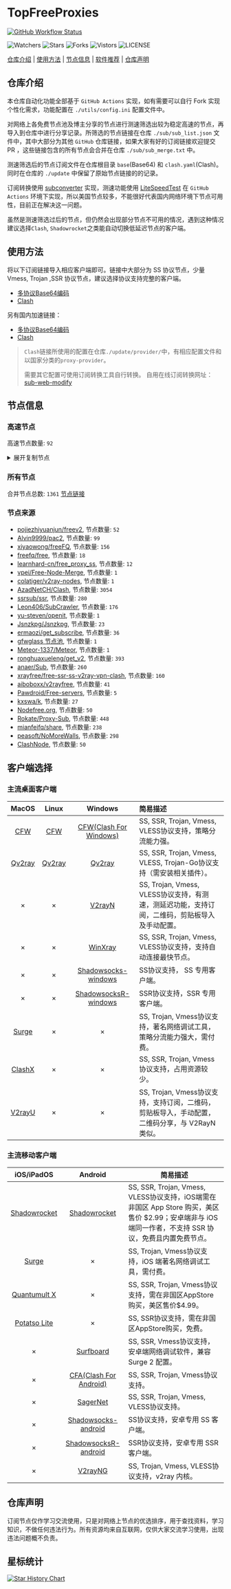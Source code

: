 # TopFreeProxies
[![GitHub Workflow Status](https://github.com/1904240502/node/actions/workflows/get-proxies.yml/badge.svg)](https://github.com/1904240502/node/actions/workflows/get-proxies.yml) 

![Watchers](https://img.shields.io/github/watchers/1904240502/node) ![Stars](https://img.shields.io/github/stars/1904240502/node) ![Forks](https://img.shields.io/github/forks/1904240502/node) ![Vistors](https://visitor-badge.laobi.icu/badge?page_id=1904240502.node) ![LICENSE](https://img.shields.io/badge/license-CC%20BY--SA%204.0-green.svg)

[仓库介绍](https://github.com/1904240502/node#仓库介绍) | [使用方法](https://github.com/1904240502/node#使用方法) | [节点信息](https://github.com/1904240502/node#节点信息) | [软件推荐](https://github.com/1904240502/node#客户端选择) | [仓库声明](https://github.com/1904240502/node#仓库声明)

## 仓库介绍
本仓库自动化功能全部基于 `GitHub Actions` 实现，如有需要可以自行 Fork 实现个性化需求，功能配置在 `./utils/config.ini` 配置文件中。

对网络上各免费节点池及博主分享的节点进行测速筛选出较为稳定高速的节点，再导入到仓库中进行分享记录。所筛选的节点链接在仓库 `./sub/sub_list.json` 文件中，其中大部分为其他 `GitHub` 仓库链接，如果大家有好的订阅链接欢迎提交 PR ，这些链接包含的所有节点会合并在仓库 `./sub/sub_merge.txt` 中。

测速筛选后的节点订阅文件在仓库根目录 `base`(Base64) 和 `clash.yaml`(Clash)。同时在仓库的 `./update` 中保留了原始节点链接的的记录。

订阅转换使用 [subconverter](https://github.com/tindy2013/subconverter) 实现，测速功能使用 [LiteSpeedTest](https://github.com/xxf098/LiteSpeedTest) 在 `GitHub Actions` 环境下实现，所以美国节点较多，不能很好代表国内网络环境下节点可用性，目前正在解决这一问题。

虽然是测速筛选过后的节点，但仍然会出现部分节点不可用的情况，遇到这种情况建议选择`Clash`, `Shadowrocket`之类能自动切换低延迟节点的客户端。

## 使用方法
将以下订阅链接导入相应客户端即可。链接中大部分为 SS 协议节点，少量 Vmess, Trojan ,SSR 协议节点，建议选择协议支持完整的客户端。

- [多协议Base64编码](https://raw.githubusercontent.com/1904240502/node/master/base)
- [Clash](https://raw.githubusercontent.com/1904240502/node/master/clash.yaml)



另有国内加速链接：

- [多协议Base64编码](https://fastly.jsdelivr.net/gh/1904240502/node@master/base)
- [Clash](https://fastly.jsdelivr.net/gh/1904240502/node@master/clash.yaml)

>`Clash`链接所使用的配置在仓库`./update/provider/`中，有相应配置文件和以国家分类的`proxy-provider`。
>
>需要其它配置可使用订阅转换工具自行转换。
>自用在线订阅转换网址：[sub-web-modify](https://sub.v1.mk/)

## 节点信息
### 高速节点
高速节点数量: `92`
<details>
  <summary>展开复制节点</summary>

    trojan://cd27884b-c5af-34ec-b75f-8248077818fe@2.hg.kr.cat77.cloud:8443?allowInsecure=1#%F0%9F%87%B0%F0%9F%87%B7%20KR%28AzadNet.t.me%29_3
    vmess://eyJ2IjoiMiIsInBzIjoi8J+HrfCfh7Ag6aaZ5rivXzAzMDQwMjgiLCJhZGQiOiIxOTguMjUyLjEwNy4yNDAiLCJwb3J0IjoiODAiLCJ0eXBlIjoibm9uZSIsImlkIjoiZWU3NmNlY2YtMTIxOS00MmJlLWFlM2YtNmI4MDc3ZTRjYWNjIiwiYWlkIjoiMCIsIm5ldCI6IndzIiwicGF0aCI6Ii8iLCJob3N0IjoiIiwidGxzIjoiIn0=
    vmess://eyJ2IjoiMiIsInBzIjoi8J+HqPCfh7Mg5Y+w5rm+MSIsImFkZCI6InYyNi5nYW93b3NpcXVhbmppYS50b3AiLCJwb3J0IjoiODAiLCJ0eXBlIjoibm9uZSIsImlkIjoiZGNjNDNjNzItYjRhZS00YzZkLTk0NTQtNzg2NTAxNDRmMzNjIiwiYWlkIjoiMCIsIm5ldCI6IndzIiwicGF0aCI6Ii8iLCJob3N0IjoidG1zLmRpbmd0YWxrLmNvbSIsInRscyI6IiJ9
    vmess://eyJ2IjoiMiIsInBzIjoi8J+HrfCfh7Ag6aaZ5rivXzAzMDQwMTgiLCJhZGQiOiI0My4xNTQuMzQuNDkiLCJwb3J0IjoiMjMxODMiLCJ0eXBlIjoibm9uZSIsImlkIjoiYjQwMmE0YWYtMjg1YS00NjNlLWMzYTctNTNmOTFlZmRlYzc4IiwiYWlkIjoiMCIsIm5ldCI6InRjcCIsInBhdGgiOiIvIiwiaG9zdCI6InRtcy5kaW5ndGFsay5jb20iLCJ0bHMiOiIifQ==
    vmess://eyJ2IjoiMiIsInBzIjoi8J+HrfCfh7AgZ2l0aHViLmNvbS9mcmVlZnEgLSDpppnmuK9NaWNyb3NvZnTmlbDmja7kuK3lv4MgMTIiLCJhZGQiOiIwa3hlZG0xeDhxOGxrc21qMDEueGluZ2JheXVuLmJ1enoiLCJwb3J0IjoiMTAwMSIsInR5cGUiOiJub25lIiwiaWQiOiI1ZWIyODQ4OC03Yzk1LTRmMzktYjcxMS1lNWNjOTZlYzE3NTYiLCJhaWQiOiIwIiwibmV0IjoidGNwIiwicGF0aCI6Ii8iLCJob3N0IjoidG1zLmRpbmd0YWxrLmNvbSIsInRscyI6IiJ9
    vmess://eyJ2IjoiMiIsInBzIjoi8J+HuPCfh6wg5paw5Yqg5Z2hXzAzMDQwMjQiLCJhZGQiOiI1MS43OS4xNjEuMTI2IiwicG9ydCI6IjgwODAiLCJ0eXBlIjoibm9uZSIsImlkIjoiMzk3NDg5ZTAtYTBiNC0xMWVkLWI0NDMtMTU3N2MxNjUxNjc5IiwiYWlkIjoiMCIsIm5ldCI6IndzIiwicGF0aCI6Ii9maWxlcyIsImhvc3QiOiIiLCJ0bHMiOiIifQ==
    vmess://eyJ2IjoiMiIsInBzIjoi8J+Hr/Cfh7UgZ2l0aHViLmNvbS9mcmVlZnEgLSDml6XmnKzkuJzkuqxMaW5vZGXmlbDmja7kuK3lv4MgMSIsImFkZCI6InY2LjU4MzE4MS54eXoiLCJwb3J0IjoiODAiLCJ0eXBlIjoibm9uZSIsImlkIjoiNTYxZDk1MzMtZTIwYS00ZmYwLTgzZDQtODBkMGNjNTg4ZGZiIiwiYWlkIjoiMCIsIm5ldCI6IndzIiwicGF0aCI6Ii8iLCJob3N0IjoidjYuNTgzMTgxLnh5eiIsInRscyI6IiJ9
    vmess://eyJ2IjoiMiIsInBzIjoi8J+HrfCfh7AgSEsoQXphZE5ldC50Lm1lKV82IiwiYWRkIjoiOC4yMTAuMjM5LjE0OCIsInBvcnQiOiI2MzQxMSIsInR5cGUiOiJub25lIiwiaWQiOiJlZjI5ZmI5NS0yZDQ4LTQ3OTktOTlkMy04ZWMzYjUyZThhZjMiLCJhaWQiOiIzMiIsIm5ldCI6InRjcCIsInBhdGgiOiIvIiwiaG9zdCI6InY2LjU4MzE4MS54eXoiLCJ0bHMiOiIifQ==
    vmess://eyJ2IjoiMiIsInBzIjoi8J+HrfCfh7AgSEsoQXphZE5ldC50Lm1lKV83IiwiYWRkIjoiOC4yMTguOTQuMjM5IiwicG9ydCI6IjYxNzI1IiwidHlwZSI6Im5vbmUiLCJpZCI6ImI3ZWVmMzQ5LTczMGYtNGI1Ni1iMGU2LThlNThlM2U5NjhjMyIsImFpZCI6IjMyIiwibmV0IjoidGNwIiwicGF0aCI6Ii8iLCJob3N0IjoidjYuNTgzMTgxLnh5eiIsInRscyI6IiJ9
    vmess://eyJ2IjoiMiIsInBzIjoi8J+HrfCfh7AgSEsoQXphZE5ldC50Lm1lKV84IiwiYWRkIjoiOC4yMTguOTAuNzAiLCJwb3J0IjoiMzg5MTciLCJ0eXBlIjoibm9uZSIsImlkIjoiYjQ1ODBjZWYtOWE1Yi00ODY2LTgwYjYtOGFjZTVjNTY3NDk4IiwiYWlkIjoiMzIiLCJuZXQiOiJ0Y3AiLCJwYXRoIjoiLyIsImhvc3QiOiJ2Ni41ODMxODEueHl6IiwidGxzIjoiIn0=
    vmess://eyJ2IjoiMiIsInBzIjoi8J+HrfCfh7AgSEsoQXphZE5ldC50Lm1lKV85IiwiYWRkIjoiOC4yMTAuMTE3LjE2NiIsInBvcnQiOiI0NTU1MSIsInR5cGUiOiJub25lIiwiaWQiOiIzY2RjOWJmZi01ZmU3LTRlNDktOWNkNy0zNDBiMGU0NDUyMzciLCJhaWQiOiIzMiIsIm5ldCI6InRjcCIsInBhdGgiOiIvIiwiaG9zdCI6InY2LjU4MzE4MS54eXoiLCJ0bHMiOiIifQ==
    vmess://eyJ2IjoiMiIsInBzIjoi8J+HrfCfh7AgSEsoQXphZE5ldC50Lm1lKV8xMCIsImFkZCI6IjguMjE4Ljg0LjI0OCIsInBvcnQiOiIzNTYxMCIsInR5cGUiOiJub25lIiwiaWQiOiI0MjE3YjY1Ny1hOWIwLTRhMTMtYTEzMi01MzIzMThjNWQ2ZjgiLCJhaWQiOiIzMiIsIm5ldCI6InRjcCIsInBhdGgiOiIvIiwiaG9zdCI6InY2LjU4MzE4MS54eXoiLCJ0bHMiOiIifQ==
    vmess://eyJ2IjoiMiIsInBzIjoi8J+HrfCfh7AgSEsoQXphZE5ldC50Lm1lKV8xMSIsImFkZCI6IjguMjEwLjEzMS4yIiwicG9ydCI6IjMxMzU3IiwidHlwZSI6Im5vbmUiLCJpZCI6IjYxOGMwOTE0LWUzMWUtNGI4Mi04Mjg5LTJlN2E0N2U0OGRmZCIsImFpZCI6IjMyIiwibmV0IjoidGNwIiwicGF0aCI6Ii8iLCJob3N0IjoidjYuNTgzMTgxLnh5eiIsInRscyI6IiJ9
    vmess://eyJ2IjoiMiIsInBzIjoi8J+HrfCfh7AgSEsoQXphZE5ldC50Lm1lKV8xMiIsImFkZCI6IjguMjE4LjcuODEiLCJwb3J0IjoiMjUzNDYiLCJ0eXBlIjoibm9uZSIsImlkIjoiMmY4MmUzNmQtNjM1YS00MWViLWFjNjAtN2Q1MGZiOGZkNTBjIiwiYWlkIjoiMzIiLCJuZXQiOiJ0Y3AiLCJwYXRoIjoiLyIsImhvc3QiOiJ2Ni41ODMxODEueHl6IiwidGxzIjoiIn0=
    vmess://eyJ2IjoiMiIsInBzIjoi8J+HrfCfh7AgSEsoQXphZE5ldC50Lm1lKV8xMyIsImFkZCI6IjguMjE4LjU4LjE5OSIsInBvcnQiOiI0NDIwMCIsInR5cGUiOiJub25lIiwiaWQiOiI4MTU3MDVhMy0wNTZlLTRkYmQtODZjMC0yNWQyMTIxNDQzNjUiLCJhaWQiOiIzMiIsIm5ldCI6InRjcCIsInBhdGgiOiIvIiwiaG9zdCI6InY2LjU4MzE4MS54eXoiLCJ0bHMiOiIifQ==
    vmess://eyJ2IjoiMiIsInBzIjoi8J+HrfCfh7AgSEsoQXphZE5ldC50Lm1lKV8xNCIsImFkZCI6IjQ3LjI0My4xODMuMTI0IiwicG9ydCI6IjQyMDkzIiwidHlwZSI6Im5vbmUiLCJpZCI6IjZiZDZkNTQwLWFiNGEtNGVjZi05OGQ2LTFiZDc4MWE0NTBjNyIsImFpZCI6IjMyIiwibmV0IjoidGNwIiwicGF0aCI6Ii8iLCJob3N0IjoidjYuNTgzMTgxLnh5eiIsInRscyI6IiJ9
    trojan://0f098bb2-9fad-3cc3-8acf-2a3268c1eb27@43.154.55.153:10102?allowInsecure=1&sni=azhk095.xiaohouzi.club#%F0%9F%87%AD%F0%9F%87%B0%20HK%28AzadNet.t.me%29_15
    vmess://eyJ2IjoiMiIsInBzIjoi8J+HrfCfh7AgSEsoQXphZE5ldC50Lm1lKV8xNiIsImFkZCI6IjguMjE4Ljc5LjE5NSIsInBvcnQiOiIzNjU5NSIsInR5cGUiOiJub25lIiwiaWQiOiJlODc4MWJhMS03YzE2LTQ2YTMtYTI0YS1lYmI1MmU4M2YwMDYiLCJhaWQiOiIzMiIsIm5ldCI6InRjcCIsInBhdGgiOiIvIiwiaG9zdCI6ImF6aGswOTUueGlhb2hvdXppLmNsdWIiLCJ0bHMiOiIifQ==
    vmess://eyJ2IjoiMiIsInBzIjoi8J+HrfCfh7AgSEsoQXphZE5ldC50Lm1lKV8xNyIsImFkZCI6IjguMjE4Ljc5LjQzIiwicG9ydCI6IjQwMTA2IiwidHlwZSI6Im5vbmUiLCJpZCI6IjNjNWU5ZDIxLTIyNmUtNGQ1YS1iMzkyLWQ1NjMxZTFkYzIxNSIsImFpZCI6IjMyIiwibmV0IjoidGNwIiwicGF0aCI6Ii8iLCJob3N0IjoiYXpoazA5NS54aWFvaG91emkuY2x1YiIsInRscyI6IiJ9
    vmess://eyJ2IjoiMiIsInBzIjoi8J+HrfCfh7AgSEsoQXphZE5ldC50Lm1lKV8xOCIsImFkZCI6IjQ3LjI0My4xODUuMTI4IiwicG9ydCI6IjQ3MzY1IiwidHlwZSI6Im5vbmUiLCJpZCI6ImZiNjk1MTcxLTZiMjQtNDI1NS05ODkzLTg5MjFmNTNhMDU0OCIsImFpZCI6IjMyIiwibmV0IjoidGNwIiwicGF0aCI6Ii8iLCJob3N0IjoiYXpoazA5NS54aWFvaG91emkuY2x1YiIsInRscyI6IiJ9
    vmess://eyJ2IjoiMiIsInBzIjoi8J+HrfCfh7AgSEsoQXphZE5ldC50Lm1lKV8xOSIsImFkZCI6IjQ3LjI0My4yMzAuMjIyIiwicG9ydCI6IjM1NjY4IiwidHlwZSI6Im5vbmUiLCJpZCI6ImFiNGRmM2VmLWU3N2YtNGYyYS1iZmI4LTYzNjA0NDEyZjczYiIsImFpZCI6IjMyIiwibmV0IjoidGNwIiwicGF0aCI6Ii8iLCJob3N0IjoiYXpoazA5NS54aWFvaG91emkuY2x1YiIsInRscyI6IiJ9
    trojan://0f098bb2-9fad-3cc3-8acf-2a3268c1eb27@43.154.172.79:10102?allowInsecure=1#%F0%9F%87%AD%F0%9F%87%B0%20HK%28AzadNet.t.me%29_20
    trojan://a5b4a32d-831b-449c-ac27-6a3bcafe4f26@16.163.97.142:443?allowInsecure=1&sni=tls.microsoftjs.top#%F0%9F%87%AD%F0%9F%87%B0%20HK%28AzadNet.t.me%29_21
    trojan://a5b4a32d-831b-449c-ac27-6a3bcafe4f26@16.163.30.152:443?allowInsecure=1&sni=tls.microsoftjs.top#%F0%9F%87%AD%F0%9F%87%B0%20HK%28AzadNet.t.me%29_22
    trojan://5dc438d2-efb7-41dc-9042-aaed31495e2f@103.164.81.58:5201?allowInsecure=1&sni=hk3.biubiufast.quest#%F0%9F%87%AD%F0%9F%87%B0%20HK%28AzadNet.t.me%29_23
    trojan://RRy34GGwsPt47SuC@154.3.32.164:443?allowInsecure=1&sni=$sky998dmit3.xyz#%F0%9F%87%AD%F0%9F%87%B0%20HK%28AzadNet.t.me%29_24
    vmess://eyJ2IjoiMiIsInBzIjoi8J+HrfCfh7AgSEsoQXphZE5ldC50Lm1lKV8yNiIsImFkZCI6IjguMjE4Ljk1LjE2MyIsInBvcnQiOiIyNjIyNyIsInR5cGUiOiJub25lIiwiaWQiOiJkNmQ5NTRiZC1kY2EzLTRlNTMtOTU3NC1kMmU4MWM0ZDE0YmUiLCJhaWQiOiIzMiIsIm5ldCI6InRjcCIsInBhdGgiOiIvIiwiaG9zdCI6IiRza3k5OThkbWl0My54eXoiLCJ0bHMiOiIifQ==
    vmess://eyJ2IjoiMiIsInBzIjoi8J+HrfCfh7AgSEsoQXphZE5ldC50Lm1lKV8yNyIsImFkZCI6IjguMjE4Ljk0LjI1IiwicG9ydCI6IjQ4Mjg4IiwidHlwZSI6Im5vbmUiLCJpZCI6IjFjM2VhMmJkLTQwNTYtNGRhZS1iMGY4LWUxNzM3MjE3YzZlNCIsImFpZCI6IjMyIiwibmV0IjoidGNwIiwicGF0aCI6Ii8iLCJob3N0IjoiJHNreTk5OGRtaXQzLnh5eiIsInRscyI6IiJ9
    vmess://eyJ2IjoiMiIsInBzIjoi8J+HrfCfh7AgSEsoQXphZE5ldC50Lm1lKV8yOCIsImFkZCI6IjguMjE4Ljk1LjIwMyIsInBvcnQiOiI2MTAxOCIsInR5cGUiOiJub25lIiwiaWQiOiJhZGU5ZTE5My1mNzEwLTQ4NTEtYjI4Ny1jYmE4OTU1MDczNDUiLCJhaWQiOiIzMiIsIm5ldCI6InRjcCIsInBhdGgiOiIvIiwiaG9zdCI6IiRza3k5OThkbWl0My54eXoiLCJ0bHMiOiIifQ==
    vmess://eyJ2IjoiMiIsInBzIjoi8J+HrfCfh7AgSEsoQXphZE5ldC50Lm1lKV8yOSIsImFkZCI6IjQ3LjI0My4xODcuMTcxIiwicG9ydCI6IjYwODA4IiwidHlwZSI6Im5vbmUiLCJpZCI6Ijk5YzNjMWMzLWMyN2MtNDlhMC05YzJjLTdjNzdjM2Q5MmJmNiIsImFpZCI6IjMyIiwibmV0IjoidGNwIiwicGF0aCI6Ii8iLCJob3N0IjoiJHNreTk5OGRtaXQzLnh5eiIsInRscyI6IiJ9
    vmess://eyJ2IjoiMiIsInBzIjoi8J+HrfCfh7AgSEsoQXphZE5ldC50Lm1lKV8zMiIsImFkZCI6InBldGFsLmdhIiwicG9ydCI6IjQ0MyIsInR5cGUiOiJub25lIiwiaWQiOiJiNzQ0ZjVjYy1lYWIyLWQyY2QtZjQ3Ny03NjY0NmQxNzk4N2YiLCJhaWQiOiIzMiIsIm5ldCI6IndzIiwicGF0aCI6Ii9wZXRhbHZ3cyIsImhvc3QiOiJwZXRhbC5nYSIsInRscyI6InRscyJ9
    vmess://eyJ2IjoiMiIsInBzIjoi8J+HrfCfh7AgSEsoQXphZE5ldC50Lm1lKV8zMyIsImFkZCI6ImhrMy5zYW5mZW4wMDEucGljcyIsInBvcnQiOiI0NDMiLCJ0eXBlIjoibm9uZSIsImlkIjoiMmQ1MDY4MDUtNjI2YS00NjY5LThjOGItMjNmMzgzZTM3MWNhIiwiYWlkIjoiMzIiLCJuZXQiOiJ3cyIsInBhdGgiOiIvemgtY24iLCJob3N0IjoiaGszLnNhbmZlbjAwMS5waWNzIiwidGxzIjoidGxzIn0=
    ss://Y2hhY2hhMjAtaWV0Zi1wb2x5MTMwNTpHIXlCd1BXSDNWYW8@148.66.56.99:812#%F0%9F%87%AD%F0%9F%87%B0%20HK%28AzadNet.t.me%29_34
    vmess://eyJ2IjoiMiIsInBzIjoi8J+HrfCfh7AgSEsoQXphZE5ldC50Lm1lKV80NSIsImFkZCI6IjQ3LjI0Mi4xLjE2MCIsInBvcnQiOiIzNjI5OCIsInR5cGUiOiJub25lIiwiaWQiOiI2Y2VhNzE3Ni0xNDhkLTRmNTEtOWJmNC0zMTMxOTljODM5YmEiLCJhaWQiOiIzMiIsIm5ldCI6InRjcCIsInBhdGgiOiIvemgtY24iLCJob3N0IjoiaGszLnNhbmZlbjAwMS5waWNzIiwidGxzIjoiIn0=
    vmess://eyJ2IjoiMiIsInBzIjoi8J+HrfCfh7AgSEsoQXphZE5ldC50Lm1lKV80NiIsImFkZCI6IjguMjEwLjE2Ni4xMTQiLCJwb3J0IjoiNDgyMzYiLCJ0eXBlIjoibm9uZSIsImlkIjoiOWEzYWI5MTYtMDY2Mi00NWFlLTg4NDQtOGVmYTI5MzY1Zjg0IiwiYWlkIjoiMzIiLCJuZXQiOiJ0Y3AiLCJwYXRoIjoiL3poLWNuIiwiaG9zdCI6ImhrMy5zYW5mZW4wMDEucGljcyIsInRscyI6IiJ9
    trojan://265f092f-418b-30c9-a479-4800fd44dd19mielink@103.135.103.132:443?allowInsecure=1&sni=$paydiu.com#%F0%9F%87%AD%F0%9F%87%B0%20HK%28AzadNet.t.me%29_47
    vmess://eyJ2IjoiMiIsInBzIjoi8J+HrfCfh7AgSEsoQXphZE5ldC50Lm1lKV80OCIsImFkZCI6IjExMi4xMjAuNDEuMTQ3IiwicG9ydCI6IjgwIiwidHlwZSI6Im5vbmUiLCJpZCI6ImY5MmNiYzQzLTdmMDAtNGVlMC1iZmFiLTFlYTRmMzljMmRlOSIsImFpZCI6IjMyIiwibmV0Ijoid3MiLCJwYXRoIjoiL3lmamMvanAxIiwiaG9zdCI6IiIsInRscyI6IiJ9
    vmess://eyJ2IjoiMiIsInBzIjoi8J+HrfCfh7AgSEsoQXphZE5ldC50Lm1lKV80OSIsImFkZCI6IjguMjEwLjIzNi40NSIsInBvcnQiOiI2MTIyOCIsInR5cGUiOiJub25lIiwiaWQiOiI3ZTBlZTVjNy00NmZmLTQyZjgtYWI3Yy0wNmQ4MjI3ZGE0NTQiLCJhaWQiOiIzMiIsIm5ldCI6InRjcCIsInBhdGgiOiIveWZqYy9qcDEiLCJob3N0IjoiIiwidGxzIjoiIn0=
    trojan://265f092f-418b-30c9-a479-4800fd44dd19mielink@103.135.103.229:443?allowInsecure=1&sni=$paydiu.com#%F0%9F%87%AD%F0%9F%87%B0%20HK%28AzadNet.t.me%29_52
    vmess://eyJ2IjoiMiIsInBzIjoi8J+HrfCfh7AgSEsoQXphZE5ldC50Lm1lKV81MyIsImFkZCI6IjIwLjIwNS4zOC4xOTEiLCJwb3J0IjoiODAiLCJ0eXBlIjoibm9uZSIsImlkIjoiYjdiODk3MGQtZjZiYy00NzdlLThlMDgtN2UxMTBjOWMzNTAxIiwiYWlkIjoiMzIiLCJuZXQiOiJ3cyIsInBhdGgiOiIvc2lsZW50Zmxvd2VyIiwiaG9zdCI6IiIsInRscyI6IiJ9
    vmess://eyJ2IjoiMiIsInBzIjoi8J+HrfCfh7AgSEsoQXphZE5ldC50Lm1lKV81NCIsImFkZCI6IjU4LjE1Mi40Ny4xMTUiLCJwb3J0IjoiODAiLCJ0eXBlIjoibm9uZSIsImlkIjoiY2JiOThhMTMtZDU1ZC00NjU1LTg0NGItNWY2MmZhZjVlZGQ0IiwiYWlkIjoiMzIiLCJuZXQiOiJ3cyIsInBhdGgiOiIvcHEvanAyIiwiaG9zdCI6IiIsInRscyI6IiJ9
    vmess://eyJ2IjoiMiIsInBzIjoi8J+HrfCfh7AgSEsoQXphZE5ldC50Lm1lKV81NSIsImFkZCI6IjEwMS4zMi43My4xODIiLCJwb3J0IjoiNDk5ODUiLCJ0eXBlIjoibm9uZSIsImlkIjoiNTBmNThhMzktODJjNC00Y2M0LWZkODAtMWNmNGYzOGQyZTE3IiwiYWlkIjoiMzIiLCJuZXQiOiJ0Y3AiLCJwYXRoIjoiL3BxL2pwMiIsImhvc3QiOiIiLCJ0bHMiOiJ0bHMifQ==
    trojan://265f092f-418b-30c9-a479-4800fd44dd19mielink@58.177.149.6:443?allowInsecure=1&sni=$paydiu.com#%F0%9F%87%AD%F0%9F%87%B0%20HK%28AzadNet.t.me%29_56
    trojan://265f092f-418b-30c9-a479-4800fd44dd19mielink@125.59.27.66:443?allowInsecure=1&sni=$paydiu.com#%F0%9F%87%AD%F0%9F%87%B0%20HK%28AzadNet.t.me%29_57
    vmess://eyJ2IjoiMiIsInBzIjoi8J+HuvCfh7ggaHR0cHMvL2dpdGh1Yi5jb20vQWx2aW45OTk5L25ldy1wYWMvd2lraSBjbGFzaCBpcDEg5rSb5p2J55+2Mi0xM0NETiIsImFkZCI6IjE5MC45My4yNDUuMyIsInBvcnQiOiI0NDMiLCJ0eXBlIjoibm9uZSIsImlkIjoiNTZhMjE4OGItMmFiNy00MDJjLWI5YjgtMzQ4NDdmZGYwOTU4IiwiYWlkIjoiMCIsIm5ldCI6IndzIiwicGF0aCI6Ii81UU5ST1NSViIsImhvc3QiOiJvcGxnMS56aHVqaWNuMi5jb20iLCJ0bHMiOiJ0bHMifQ==
    vmess://eyJ2IjoiMiIsInBzIjoi8J+HuvCfh7ggaHR0cHMvL2dpdGh1Yi5jb20vQWx2aW45OTk5L25ldy1wYWMvd2lraSBjbGFzaCBpcDEg5rSb5p2J55+2NC02IiwiYWRkIjoiMjMuMjI3LjM4LjIzIiwicG9ydCI6IjQ0MyIsInR5cGUiOiJub25lIiwiaWQiOiJjNWEyZDdiOC1iZjg0LTRmOTctODU3Ny1iOWI4N2YyYmFhZjciLCJhaWQiOiIwIiwibmV0Ijoid3MiLCJwYXRoIjoiL0FVSUtOOEFVIiwiaG9zdCI6Im9wbGcxLmNmY2RuMi54eXoiLCJ0bHMiOiJ0bHMifQ==
    vmess://eyJ2IjoiMiIsInBzIjoi8J+HuvCfh7ggaHR0cHMvL2dpdGh1Yi5jb20vQWx2aW45OTk5L25ldy1wYWMvd2lraSBjbGFzaCBpcDEg5rSb5p2J55+2NC01IiwiYWRkIjoiMjMuMjI3LjM4LjI0IiwicG9ydCI6IjQ0MyIsInR5cGUiOiJub25lIiwiaWQiOiJjNWEyZDdiOC1iZjg0LTRmOTctODU3Ny1iOWI4N2YyYmFhZjciLCJhaWQiOiIwIiwibmV0Ijoid3MiLCJwYXRoIjoiL0FVSUtOOEFVIiwiaG9zdCI6Im9wbGcxLmNmY2RuMi54eXoiLCJ0bHMiOiJ0bHMifQ==
    trojan://cd27884b-c5af-34ec-b75f-8248077818fe@192.9.148.1:5215?allowInsecure=1&sni=b.mg.us.cat77.cloud#%F0%9F%87%BA%F0%9F%87%B8%20US%28AzadNet.t.me%29_84
    vmess://eyJ2IjoiMiIsInBzIjoi8J+HuvCfh7gg576O5Zu9IDAzNCIsImFkZCI6ImNmLmJha2FwaWUuY2YiLCJwb3J0IjoiMjA5NiIsInR5cGUiOiJub25lIiwiaWQiOiJiYzA4YmU0Mi00NzFhLTQxNDktYjYyMi0wNmRmMDg2MjczNGQiLCJhaWQiOiIwIiwibmV0Ijoid3MiLCJwYXRoIjoiL2luZGV4IiwiaG9zdCI6IjRlN2NjMzc4LjgyMDA4NjAueHl6IiwidGxzIjoidGxzIn0=
    vmess://eyJ2IjoiMiIsInBzIjoi8J+HuvCfh7gg576O5Zu9IDA0MSIsImFkZCI6ImRlLWxzMDMubmIxLmZyIiwicG9ydCI6IjY0NDQzIiwidHlwZSI6Im5vbmUiLCJpZCI6ImNiNzAwMWM3LWU0OTUtNDFhYy1iOTQyLWYyNWY2MDUyMzQxNCIsImFpZCI6IjAiLCJuZXQiOiJ3cyIsInBhdGgiOiIvY2xpZW50YXJlYSIsImhvc3QiOiJkZS1sczAzLm5iMS5mciIsInRscyI6InRscyJ9
    vmess://eyJ2IjoiMiIsInBzIjoi8J+HuvCfh7gg576O5Zu944CQ5LuY6LS55o6o6I2Q77yaaHR0cHMvL3YxLm1rL3ZpcOOAkTMwIiwiYWRkIjoiYmlhLXRvLnBhcmFwaGRldi5jbGljayIsInBvcnQiOiI4MCIsInR5cGUiOiJub25lIiwiaWQiOiJlNDZhNzU4OC1mMThiLTRkMDgtZGVhYS04MzUwNDdiZDI4OTUiLCJhaWQiOiIwIiwibmV0Ijoid3MiLCJwYXRoIjoiLyIsImhvc3QiOiJiaWEtdG8ucGFyYXBoZGV2LmNsaWNrIiwidGxzIjoiIn0=
    vmess://eyJ2IjoiMiIsInBzIjoi8J+HuvCfh7gg576O5Zu9IDA2NiIsImFkZCI6ImFyc2FsYW4uYXJzYWxhbnYzLnNicyIsInBvcnQiOiIyMDk1IiwidHlwZSI6Im5vbmUiLCJpZCI6ImMyMTliMzNmLWYzYzMtNGY3MC05ZTEyLTc5YjQ2MThhMjEwZSIsImFpZCI6IjAiLCJuZXQiOiJ3cyIsInBhdGgiOiIvIiwiaG9zdCI6ImFyc2FsYW4uYXJzYWxhbnYzLnNicyIsInRscyI6IiJ9
    vmess://eyJ2IjoiMiIsInBzIjoi8J+HuvCfh7ggZ2l0aHViLmNvbS9mcmVlZnEgLSDnvo7lm71DbG91ZEZsYXJl5YWs5Y+4Q0RO6IqC54K5IDE0IiwiYWRkIjoicXVpei52aWRpby5jb20iLCJwb3J0IjoiODA4MCIsInR5cGUiOiJub25lIiwiaWQiOiIzOTc0ODllMC1hMGI0LTExZWQtYjQ0My0xNTc3YzE2NTE2NzkiLCJhaWQiOiIwIiwibmV0Ijoid3MiLCJwYXRoIjoiLyIsImhvc3QiOiJzZy1vdmgyLjFzZXJ2ZXIuY28iLCJ0bHMiOiIifQ==
    vmess://eyJ2IjoiMiIsInBzIjoi8J+HuvCfh7ggZ2l0aHViLmNvbS9mcmVlZnEgLSDnvo7lm71DbG91ZEZsYXJl6IqC54K5IDkiLCJhZGQiOiJjZi1sdC5zaGFyZWNlbnRyZS5vbmxpbmUiLCJwb3J0IjoiODg4MCIsInR5cGUiOiJub25lIiwiaWQiOiJlNTliZDc2Mi1kYWNkLTQ0NWMtOGUyYS1lMWM1ODEyOTQ5Y2IiLCJhaWQiOiIwIiwibmV0Ijoid3MiLCJwYXRoIjoiLyIsImhvc3QiOiJzc3JzdWIudjEwLmFzdWthLmJ1enoiLCJ0bHMiOiIifQ==
    vmess://eyJ2IjoiMiIsInBzIjoi8J+HqPCfh6YgQ0EoQXphZE5ldC50Lm1lKV8xMTIiLCJhZGQiOiIxNjguMTM4LjY4LjM2IiwicG9ydCI6IjE0MjUyIiwidHlwZSI6Im5vbmUiLCJpZCI6IjUyNzY4NTUyLWMyYjItNDQ2MC04OWYxLWU3NDBjYzE0NWI5OSIsImFpZCI6IjMyIiwibmV0Ijoid3MiLCJwYXRoIjoiL3dzLXBhdGgiLCJob3N0IjoiIiwidGxzIjoiIn0=
    vmess://eyJ2IjoiMiIsInBzIjoi8J+HqPCfh6YgQ0EoQXphZE5ldC50Lm1lKV8xMTciLCJhZGQiOiIzNS4xODMuNDIuMjUiLCJwb3J0IjoiNjQ0NDMiLCJ0eXBlIjoibm9uZSIsImlkIjoiY2I3MDAxYzctZTQ5NS00MWFjLWI5NDItZjI1ZjYwNTIzNDE0IiwiYWlkIjoiMzIiLCJuZXQiOiJ3cyIsInBhdGgiOiIvY2xpZW50YXJlYSIsImhvc3QiOiIiLCJ0bHMiOiJ0bHMifQ==
    vmess://eyJ2IjoiMiIsInBzIjoi8J+HqPCfh6YgQ0EoQXphZE5ldC50Lm1lKV8xMTgiLCJhZGQiOiJjYS1sczAzLm5iMS5mciIsInBvcnQiOiI2NDQ0MyIsInR5cGUiOiJub25lIiwiaWQiOiJjYjcwMDFjNy1lNDk1LTQxYWMtYjk0Mi1mMjVmNjA1MjM0MTQiLCJhaWQiOiIzMiIsIm5ldCI6IndzIiwicGF0aCI6Ii9jbGllbnRhcmVhIiwiaG9zdCI6ImNhLWxzMDMubmIxLmZyIiwidGxzIjoidGxzIn0=
    vmess://eyJ2IjoiMiIsInBzIjoi8J+HqPCfh6YgQ0EoQXphZE5ldC50Lm1lKV8xMjAiLCJhZGQiOiI1Mi42MC4xNzguOTAiLCJwb3J0IjoiNjQ0NDMiLCJ0eXBlIjoibm9uZSIsImlkIjoiY2I3MDAxYzctZTQ5NS00MWFjLWI5NDItZjI1ZjYwNTIzNDE0IiwiYWlkIjoiMzIiLCJuZXQiOiJ3cyIsInBhdGgiOiIvY2xpZW50YXJlYSIsImhvc3QiOiIiLCJ0bHMiOiJ0bHMifQ==
    ss://Y2hhY2hhMjAtaWV0Zi1wb2x5MTMwNTpHIXlCd1BXSDNWYW8@72.140.224.195:812#%F0%9F%87%A8%F0%9F%87%A6%20CA%28AzadNet.t.me%29_121
    vmess://eyJ2IjoiMiIsInBzIjoi8J+HuvCfh7ggVVMoQXphZE5ldC50Lm1lKV8xIiwiYWRkIjoiMTQ3LjE4NS4xNjEuMTc4IiwicG9ydCI6IjQ0MyIsInR5cGUiOiJub25lIiwiaWQiOiJlZTMwZDNmZi1kYTE0LTRlYTgtYmNkMi0wMmU4ZWUzNjY3ZGUiLCJhaWQiOiIzMiIsIm5ldCI6IndzIiwicGF0aCI6Ii9haWRhcHAubGlmZXZ3cyIsImhvc3QiOiIiLCJ0bHMiOiJ0bHMifQ==
    vmess://eyJ2IjoiMiIsInBzIjoi8J+HuvCfh7ggVVMoQXphZE5ldC50Lm1lKV8yIiwiYWRkIjoiNjcuMjEuNzIuNDQiLCJwb3J0IjoiNDQzIiwidHlwZSI6Im5vbmUiLCJpZCI6IjI1NjZkMDBmLTIxOGMtNDhmNy05YTM2LTEzZDNkNmYxYTcyNCIsImFpZCI6IjMyIiwibmV0Ijoid3MiLCJwYXRoIjoiL3BhdGgvMTIwMjA4MzAxNDIyIiwiaG9zdCI6IiIsInRscyI6InRscyJ9
    trojan://xxoo@138.124.183.216:443?allowInsecure=1#%F0%9F%87%BA%F0%9F%87%B8%20US%28AzadNet.t.me%29_3
    ss://YWVzLTI1Ni1nY206WTZSOXBBdHZ4eHptR0M@38.91.100.207:3389#%F0%9F%87%BA%F0%9F%87%B8%20US%28AzadNet.t.me%29_4
    ss://YWVzLTI1Ni1nY206ZTRGQ1dyZ3BramkzUVk@38.143.66.20:9101#%F0%9F%87%BA%F0%9F%87%B8%20US%28AzadNet.t.me%29_9
    ss://YWVzLTI1Ni1nY206UENubkg2U1FTbmZvUzI3@38.143.66.55:8091#%F0%9F%87%BA%F0%9F%87%B8%20US%28AzadNet.t.me%29_10
    ss://YWVzLTI1Ni1nY206ZmFCQW9ENTRrODdVSkc3@142.202.48.7:2376#%F0%9F%87%BA%F0%9F%87%B8%20US%28AzadNet.t.me%29_22
    ss://YWVzLTI1Ni1nY206ZTRGQ1dyZ3BramkzUVk@38.68.134.191:9101#%F0%9F%87%BA%F0%9F%87%B8%20US%28AzadNet.t.me%29_23
    vmess://eyJ2IjoiMiIsInBzIjoi8J+Hq/Cfh7cgaHR0cHMvL2dpdGh1Yi5jb20vQWx2aW45OTk5L25ldy1wYWMvd2lraSBjbGFzaCBpcDUg5rOV5Zu9Q0ROMSIsImFkZCI6IjE0MS4xMDEuMTE1LjExMSIsInBvcnQiOiI0NDMiLCJ0eXBlIjoibm9uZSIsImlkIjoiMmIyMTQxMjItMTkwNi00MjhhLWJiYjctYTAzOWNiYjdjZDVjIiwiYWlkIjoiMCIsIm5ldCI6IndzIiwicGF0aCI6Ii85SlpGRFRLRSIsImhvc3QiOiJmcjEudHJ1bXAyMDIzLm9yZyIsInRscyI6InRscyJ9
    ss://YWVzLTI1Ni1jZmI6Rkc1ZGRMc01QYlY1Q3V0RQ@185.167.116.253:9050#%E8%BF%99%E4%BA%9B%E8%8A%82%E7%82%B9%E5%8F%AA%E8%83%BD%E5%A4%87%E7%94%A8%E6%88%96%E8%80%85%E9%98%B2%E6%AD%A2%E5%A4%B1%E8%81%94%EF%BC%8C%E8%99%BD%E7%84%B6%E8%B4%A8%E9%87%8F%E5%B9%B6%E4%B8%8D%E6%98%AF%E5%BE%88%E5%A5%BD%EF%BC%8C%E4%B9%9F%E8%AF%B7%E4%BD%8E%E8%B0%83%E4%BD%BF%E7%94%A8%29%2030
    vmess://eyJ2IjoiMiIsInBzIjoi8J+Hq/Cfh7cgaHR0cHMvL2dpdGh1Yi5jb20vQWx2aW45OTk5L25ldy1wYWMvd2lraSBjbGFzaCBpcDUg5rOV5Zu9Q0ROMS01IiwiYWRkIjoiMTk4LjQxLjIwMy42IiwicG9ydCI6IjQ0MyIsInR5cGUiOiJub25lIiwiaWQiOiIyYjIxNDEyMi0xOTA2LTQyOGEtYmJiNy1hMDM5Y2JiN2NkNWMiLCJhaWQiOiIwIiwibmV0Ijoid3MiLCJwYXRoIjoiLzlKWkZEVEtFIiwiaG9zdCI6ImZyMS50cnVtcDIwMjMub3JnIiwidGxzIjoidGxzIn0=
    vmess://eyJ2IjoiMiIsInBzIjoi8J+Hq/Cfh7cgaHR0cHMvL2dpdGh1Yi5jb20vQWx2aW45OTk5L25ldy1wYWMvd2lraSBjbGFzaCBpcDUg5rOV5Zu9Q0ROMS00IiwiYWRkIjoiMTQxLjEwMS4xMTUuMTAwIiwicG9ydCI6IjQ0MyIsInR5cGUiOiJub25lIiwiaWQiOiIyYjIxNDEyMi0xOTA2LTQyOGEtYmJiNy1hMDM5Y2JiN2NkNWMiLCJhaWQiOiIwIiwibmV0Ijoid3MiLCJwYXRoIjoiLzlKWkZEVEtFIiwiaG9zdCI6ImZyMS50cnVtcDIwMjMub3JnIiwidGxzIjoidGxzIn0=
    vmess://eyJ2IjoiMiIsInBzIjoi8J+Hq/Cfh7cg5rOV5Zu9XzAzMDQwMTUiLCJhZGQiOiIxODguMTY1LjE3MC44MyIsInBvcnQiOiI4MCIsInR5cGUiOiJub25lIiwiaWQiOiI4NjBhODYyYS0yNzk4LTQwMzctODUxMy1iMDYwZTMxMGU3ZmMiLCJhaWQiOiIwIiwibmV0Ijoid3MiLCJwYXRoIjoiLyIsImhvc3QiOiIiLCJ0bHMiOiIifQ==
    vmess://eyJ2IjoiMiIsInBzIjoi8J+HqfCfh6og5b635Zu9XzAzMDQwMDciLCJhZGQiOiIxNzkuNjEuMjUxLjM5IiwicG9ydCI6IjgwIiwidHlwZSI6Im5vbmUiLCJpZCI6ImQ1ZTYzYzMwLWI2OGQtMTFlZC1hYTdmLTEyMzlkMDI1NTI3MiIsImFpZCI6IjAiLCJuZXQiOiJ3cyIsInBhdGgiOiIvdm13cyIsImhvc3QiOiIiLCJ0bHMiOiIifQ==
    vmess://eyJ2IjoiMiIsInBzIjoi8J+HrPCfh6cgX0dCX+iLseWbvSIsImFkZCI6ImdiLWxzMDMubmIxLmZyIiwicG9ydCI6IjY0NDQzIiwidHlwZSI6Im5vbmUiLCJpZCI6ImNiNzAwMWM3LWU0OTUtNDFhYy1iOTQyLWYyNWY2MDUyMzQxNCIsImFpZCI6IjAiLCJuZXQiOiJ3cyIsInBhdGgiOiIvY2xpZW50YXJlYSIsImhvc3QiOiJnYi1sczAzLm5iMS5mciIsInRscyI6InRscyJ9
    vmess://eyJ2IjoiMiIsInBzIjoiQFNTUlNVQi1WMTEt5LuY6LS55o6o6I2Qc3VvLnl0L3NzcnN1YiAyIiwiYWRkIjoid3d3LnVkZW15LmNvbSIsInBvcnQiOiI4MDgwIiwidHlwZSI6Im5vbmUiLCJpZCI6IjM5NzQ4OWUwLWEwYjQtMTFlZC1iNDQzLTE1NzdjMTY1MTY3OSIsImFpZCI6IjAiLCJuZXQiOiJ3cyIsInBhdGgiOiIvIiwiaG9zdCI6InNnLW92aDIuMXNlcnZlci5jbyIsInRscyI6IiJ9
    vmess://eyJ2IjoiMiIsInBzIjoiQFNTUlNVQi1WMTEt5LuY6LS55o6o6I2Qc3VvLnl0L3NzcnN1YiIsImFkZCI6Ind3dy51ZGVteS5jb20iLCJwb3J0IjoiODA4MCIsInR5cGUiOiJub25lIiwiaWQiOiIzOTc0ODllMC1hMGI0LTExZWQtYjQ0My0xNTc3YzE2NTE2NzkiLCJhaWQiOiIwIiwibmV0Ijoid3MiLCJwYXRoIjoiLyIsImhvc3QiOiJzZy1vdmgyLjFzZXJ2ZXIuY28iLCJ0bHMiOiIifQ==
    vmess://eyJ2IjoiMiIsInBzIjoi8J+HqPCfh7Mg6Ziy5aSx5pWIZ2l0aHViIFN1YkNyYXdsZXLkuK3lm71fMDMwNDAwMyIsImFkZCI6InNobm5iMzdmMS54ejU2Ym0ydjgubHptZzNraHBxLnNvYWJnby5jb20iLCJwb3J0IjoiNDUwMDAiLCJ0eXBlIjoibm9uZSIsImlkIjoiRkY1RDNCRjUtMTI5Ni1GQjBBLTQ1OTYtQjNDRDBDODg0MjAwIiwiYWlkIjoiMCIsIm5ldCI6InRjcCIsInBhdGgiOiIvIiwiaG9zdCI6InNnLW92aDIuMXNlcnZlci5jbyIsInRscyI6IiJ9
    ss://Y2hhY2hhMjAtaWV0Zi1wb2x5MTMwNTpaM1lTMEt4Qjh1NWpncDczNmU4MzR5M0RhWHdTT1l6eGxGREZxcE5DYWFsREE5Q0VJUmNlWk9DQW5SMnlUUw@154.17.2.31:18333#%E8%BF%99%E4%BA%9B%E8%8A%82%E7%82%B9%E5%8F%AA%E8%83%BD%E5%A4%87%E7%94%A8%E6%88%96%E8%80%85%E9%98%B2%E6%AD%A2%E5%A4%B1%E8%81%94%EF%BC%8C%E8%99%BD%E7%84%B6%E8%B4%A8%E9%87%8F%E5%B9%B6%E4%B8%8D%E6%98%AF%E5%BE%88%E5%A5%BD%EF%BC%8C%E4%B9%9F%E8%AF%B7%E4%BD%8E%E8%B0%83%E4%BD%BF%E7%94%A8%29%20120
    vmess://eyJ2IjoiMiIsInBzIjoi6L+Z5Lqb6IqC54K55Y+q6IO95aSH55So5oiW6ICF6Ziy5q2i5aSx6IGU77yM6Jm954S26LSo6YeP5bm25LiN5piv5b6I5aW977yM5Lmf6K+35L2O6LCD5L2/55SoKSAxMzciLCJhZGQiOiJjYWNlcnRzLmRpZ2ljZXJ0LmNvbSIsInBvcnQiOiI0NDMiLCJ0eXBlIjoibm9uZSIsImlkIjoiNDYxMjYxOGMtMjRjZC00Mzc5LTk5MjQtY2ZkZjNkNjFmYTVhIiwiYWlkIjoiMCIsIm5ldCI6IndzIiwicGF0aCI6Ii8iLCJob3N0IjoiY2FjZXJ0cy5kaWdpY2VydC5jb20iLCJ0bHMiOiJ0bHMifQ==
    vmess://eyJ2IjoiMiIsInBzIjoi6L+Z5Lqb6IqC54K55Y+q6IO95aSH55So5oiW6ICF6Ziy5q2i5aSx6IGU77yM6Jm954S26LSo6YeP5bm25LiN5piv5b6I5aW977yM5Lmf6K+35L2O6LCD5L2/55SoKSAxMzgiLCJhZGQiOiIxNzMuMjQ1LjQ5LjIzIiwicG9ydCI6Ijg0NDMiLCJ0eXBlIjoibm9uZSIsImlkIjoiYTZhMzdlMDQtNWU4MS00NGM5LWJlNTMtYmFhM2ZmNDZlYjhiIiwiYWlkIjoiMCIsIm5ldCI6IndzIiwicGF0aCI6Ii8iLCJob3N0IjoiMTczLjI0NS40OS4yMyIsInRscyI6InRscyJ9
    vmess://eyJ2IjoiMiIsInBzIjoi6L+Z5Lqb6IqC54K55Y+q6IO95aSH55So5oiW6ICF6Ziy5q2i5aSx6IGU77yM6Jm954S26LSo6YeP5bm25LiN5piv5b6I5aW977yM5Lmf6K+35L2O6LCD5L2/55SoKSAxNDAiLCJhZGQiOiJybnR3by5sYW9iYW42NjYueHl6IiwicG9ydCI6IjQ0MyIsInR5cGUiOiJub25lIiwiaWQiOiIxMTRmNTc4Ni1hOGEwLTQ0NmEtYTMyZi00NDY4OTM0ODA1NjAiLCJhaWQiOiIxMCIsIm5ldCI6IndzIiwicGF0aCI6Ii8yNzM1MzQ4NmYzYTFkNGYvIiwiaG9zdCI6InJudHdvLmxhb2JhbjY2Ni54eXoiLCJ0bHMiOiJ0bHMifQ==
    vmess://eyJ2IjoiMiIsInBzIjoi6L+Z5Lqb6IqC54K55Y+q6IO95aSH55So5oiW6ICF6Ziy5q2i5aSx6IGU77yM6Jm954S26LSo6YeP5bm25LiN5piv5b6I5aW977yM5Lmf6K+35L2O6LCD5L2/55SoKSAxNDIiLCJhZGQiOiIzNC4xNDUuMTQ1Ljc2IiwicG9ydCI6IjQ0MyIsInR5cGUiOiJub25lIiwiaWQiOiI1ZjY0ZmE2NS03YjE0LTQ5YzUtOTU0ZC1hYTE1YzZiZmNhY2QiLCJhaWQiOiIwIiwibmV0Ijoid3MiLCJwYXRoIjoiL2Rvbmd0YWl3YW5nLmNvbSIsImhvc3QiOiIzNC4xNDUuMTQ1Ljc2IiwidGxzIjoidGxzIn0=
    vmess://eyJ2IjoiMiIsInBzIjoi6L+Z5Lqb6IqC54K55Y+q6IO95aSH55So5oiW6ICF6Ziy5q2i5aSx6IGU77yM6Jm954S26LSo6YeP5bm25LiN5piv5b6I5aW977yM5Lmf6K+35L2O6LCD5L2/55SoKSAxNDQiLCJhZGQiOiJjZi5naGV5Y2hpLm1lIiwicG9ydCI6IjgwODAiLCJ0eXBlIjoibm9uZSIsImlkIjoiYWQ5OGZmYTItOTE0Yi0xMWVkLWExZWItMDI0MmFjMTIwMDAyIiwiYWlkIjoiMCIsIm5ldCI6IndzIiwicGF0aCI6Ii93cyIsImhvc3QiOiJjZi5naGV5Y2hpLm1lIiwidGxzIjoiIn0=
    vmess://eyJ2IjoiMiIsInBzIjoi6L+Z5Lqb6IqC54K55Y+q6IO95aSH55So5oiW6ICF6Ziy5q2i5aSx6IGU77yM6Jm954S26LSo6YeP5bm25LiN5piv5b6I5aW977yM5Lmf6K+35L2O6LCD5L2/55SoKSAxNDYiLCJhZGQiOiIxMDQuMTguNy4xMzgiLCJwb3J0IjoiNDQzIiwidHlwZSI6Im5vbmUiLCJpZCI6IjNiNWUyNThlLThjNWUtNDVkMy1iN2QyLTAyYzhmNWZjMGJiMiIsImFpZCI6IjY0IiwibmV0Ijoid3MiLCJwYXRoIjoiLyIsImhvc3QiOiIxMDQuMTguNy4xMzgiLCJ0bHMiOiJ0bHMifQ==
    ss://YWVzLTI1Ni1nY206V0N1ejd5cmZaU0NRUVhTTnJ0R1B6MkhU@81.19.208.107:50168#%E8%BF%99%E4%BA%9B%E8%8A%82%E7%82%B9%E5%8F%AA%E8%83%BD%E5%A4%87%E7%94%A8%E6%88%96%E8%80%85%E9%98%B2%E6%AD%A2%E5%A4%B1%E8%81%94%EF%BC%8C%E8%99%BD%E7%84%B6%E8%B4%A8%E9%87%8F%E5%B9%B6%E4%B8%8D%E6%98%AF%E5%BE%88%E5%A5%BD%EF%BC%8C%E4%B9%9F%E8%AF%B7%E4%BD%8E%E8%B0%83%E4%BD%BF%E7%94%A8%29%20147
    ssr://ZGctaGstbm9kZTAyLmxpbmt0aGluay5hcHA6MTIwMjU6b3JpZ2luOm5vbmU6aHR0cF9wb3N0OlpUVnZjR3AxVEVSRlVRLz9ncm91cD1VMU5TVUhKdmRtbGtaWEkmcmVtYXJrcz04Si1IcmZDZmg3QWdZV1JwZkRBM01ETjJJQzBnWkdjdGFHc3RibTlrWlRBeSZvYmZzcGFyYW09WVdwaGVDNXRhV055YjNOdlpuUXVZMjl0JnByb3RvcGFyYW09
    vmess://eyJ2IjoiMiIsInBzIjoi6L+Z5Lqb6IqC54K55Y+q6IO95aSH55So5oiW6ICF6Ziy5q2i5aSx6IGU77yM6Jm954S26LSo6YeP5bm25LiN5piv5b6I5aW977yM5Lmf6K+35L2O6LCD5L2/55SoKSAxNDgiLCJhZGQiOiI0NS4xMzYuMjQ0LjE4MSIsInBvcnQiOiI4MCIsInR5cGUiOiJub25lIiwiaWQiOiJhMjU4ODFmMy05NjdmLTMyNjUtYmM3Zi05ZTY2ODU3YjAxNmIiLCJhaWQiOiIwIiwibmV0Ijoid3MiLCJwYXRoIjoiL2ZyLXVubGltaXR4eHgiLCJob3N0IjoiNDUuMTM2LjI0NC4xODEiLCJ0bHMiOiIifQ==
    vmess://eyJ2IjoiMiIsInBzIjoi6L+Z5Lqb6IqC54K55Y+q6IO95aSH55So5oiW6ICF6Ziy5q2i5aSx6IGU77yM6Jm954S26LSo6YeP5bm25LiN5piv5b6I5aW977yM5Lmf6K+35L2O6LCD5L2/55SoKSA4NiIsImFkZCI6IjQ2LjE4Mi4xMDcuNDYiLCJwb3J0IjoiNDQzIiwidHlwZSI6Im5vbmUiLCJpZCI6ImZlNWY2OWU3LWUxODMtNDM5Yi05NTBiLTgyMjFlZjA2NTFmMiIsImFpZCI6IjY0IiwibmV0Ijoid3MiLCJwYXRoIjoiL2Zvb3RlcnMiLCJob3N0IjoiNDYuMTgyLjEwNy40NiIsInRscyI6InRscyJ9
    vmess://eyJ2IjoiMiIsInBzIjoi6L+Z5Lqb6IqC54K55Y+q6IO95aSH55So5oiW6ICF6Ziy5q2i5aSx6IGU77yM6Jm954S26LSo6YeP5bm25LiN5piv5b6I5aW977yM5Lmf6K+35L2O6LCD5L2/55SoKSA4NSIsImFkZCI6ImFhLnp6enIubHRkIiwicG9ydCI6Ijg0NDMiLCJ0eXBlIjoibm9uZSIsImlkIjoiMTExMmUyNDgtZDAyNi0xMWViLThmOTEtMDAxNjNjNjJhZjI5IiwiYWlkIjoiMCIsIm5ldCI6IndzIiwicGF0aCI6Ii9tbkNLcDMway8iLCJob3N0IjoiYWEuenp6ci5sdGQiLCJ0bHMiOiJ0bHMifQ==
    vmess://eyJ2IjoiMiIsInBzIjoi6L+Z5Lqb6IqC54K55Y+q6IO95aSH55So5oiW6ICF6Ziy5q2i5aSx6IGU77yM6Jm954S26LSo6YeP5bm25LiN5piv5b6I5aW977yM5Lmf6K+35L2O6LCD5L2/55SoKSA4NCIsImFkZCI6IlJBQ0tORVJELkNPTSIsInBvcnQiOiIyMDg2IiwidHlwZSI6Im5vbmUiLCJpZCI6ImMyYTU1ZGVmLWU5MWUtNDEzMi1jNTA0LTBmMjc2YzRjM2ExZSIsImFpZCI6IjAiLCJuZXQiOiJ3cyIsInBhdGgiOiIvYXJpZXMiLCJob3N0IjoiUkFDS05FUkQuQ09NIiwidGxzIjoiIn0=
    ssr://NDIuMTU3LjE5Ni4xMDQ6MTA5Njc6YXV0aF9hZXMxMjhfbWQ1OmFlcy0yNTYtY2ZiOnRsczEuMl90aWNrZXRfYXV0aDpka050Y0RoQlRHbG9OZy8_Z3JvdXA9VTFOU1VISnZkbWxrWlhJJnJlbWFya3M9WVdScGZEQTNNRE4ySUMwZ01UQTVOamMmb2Jmc3BhcmFtPVlXcGhlQzV0YVdOeWIzTnZablF1WTI5dCZwcm90b3BhcmFtPQ
    

</details>

### 所有节点
合并节点总数: `1361`
[节点链接](https://raw.githubusercontent.com/alanbobs999/TopFreeProxies/master/sub/sub_merge_base64.txt)

### 节点来源
- [pojiezhiyuanjun/freev2](https://github.com/pojiezhiyuanjun/freev2), 节点数量: `52`
- [Alvin9999/pac2](https://github.com/Alvin9999/pac2), 节点数量: `99`
- [xiyaowong/freeFQ](https://github.com/xiyaowong/freeFQ), 节点数量: `156`
- [freefq/free](https://github.com/freefq/free), 节点数量: `18`
- [learnhard-cn/free_proxy_ss](https://github.com/learnhard-cn/free_proxy_ss), 节点数量: `12`
- [vpei/Free-Node-Merge](https://github.com/vpei/Free-Node-Merge), 节点数量: `1`
- [colatiger/v2ray-nodes](https://github.com/colatiger/v2ray-nodes), 节点数量: `1`
- [AzadNetCH/Clash](https://github.com/AzadNetCH/Clash), 节点数量: `3054`
- [ssrsub/ssr](https://github.com/ssrsub/ssr), 节点数量: `280`
- [Leon406/SubCrawler](https://github.com/Leon406/SubCrawler), 节点数量: `176`
- [yu-steven/openit](https://github.com/yu-steven/openit), 节点数量: `1`
- [Jsnzkpg/Jsnzkpg](https://github.com/Jsnzkpg/Jsnzkpg), 节点数量: `23`
- [ermaozi/get_subscribe](https://github.com/ermaozi/get_subscribe), 节点数量: `36`
- [gfwglass 节点池](https://gfwglass.tk), 节点数量: `1`
- [Meteor-1337/Meteor](https://github.com/Meteor-1337/Meteor), 节点数量: `1`
- [ronghuaxueleng/get_v2](https://github.com/ronghuaxueleng/get_v2), 节点数量: `393`
- [anaer/Sub](https://github.com/anaer/Sub), 节点数量: `260`
- [xrayfree/free-ssr-ss-v2ray-vpn-clash](https://github.com/xrayfree/free-ssr-ss-v2ray-vpn-clash), 节点数量: `160`
- [aiboboxx/v2rayfree](https://github.com/aiboboxx/v2rayfree), 节点数量: `41`
- [Pawdroid/Free-servers](https://github.com/Pawdroid/Free-servers), 节点数量: `5`
- [kxswa/k](https://github.com/kxswa/k), 节点数量: `27`
- [Nodefree.org](https://github.com/Fukki-Z/nodefree), 节点数量: `50`
- [Rokate/Proxy-Sub](https://github.com/Rokate/Proxy-Sub), 节点数量: `448`
- [mianfeifq/share](https://github.com/mianfeifq/share), 节点数量: `238`
- [peasoft/NoMoreWalls](https://github.com/peasoft/NoMoreWalls), 节点数量: `298`
- [ClashNode](https://clashnode.com/f/freenode), 节点数量: `50`

## 客户端选择
### 主流桌面客户端
|                            MacOS                             |                            Linux                             |                           Windows                            | 简易描述                                           |
| :----------------------------------------------------------: | :----------------------------------------------------------: | :----------------------------------------------------------: | :------------------------------------------------- |
| [CFW](https://github.com/Fndroid/clash_for_windows_pkg/releases) | [CFW](https://github.com/Fndroid/clash_for_windows_pkg/releases) | [CFW(Clash For Windows)](https://github.com/Fndroid/clash_for_windows_pkg/releases) | SS, SSR, Trojan, Vmess, VLESS协议支持，策略分流能力强。            |
|     [Qv2ray](https://github.com/Qv2ray/Qv2ray/releases)      |     [Qv2ray](https://github.com/Qv2ray/Qv2ray/releases)      |     [Qv2ray](https://github.com/Qv2ray/Qv2ray/releases)      | SS, SSR, Trojan, Vmess, VLESS, Trojan-Go协议支持（需安装相关插件）。 |
|                              ×                               |                              ×                               |      [V2rayN](https://github.com/2dust/v2rayN/releases)      | SS, Trojan, Vmess, VLESS协议支持，有测速，测延迟功能，支持订阅，二维码，剪贴板导入及手动配置。                 |
|                              ×                               |                              ×                               |    [WinXray](https://github.com/TheMRLL/winxray/releases)    | SS, SSR, Trojan, Vmess, VLESS协议支持，支持自动连接最快节点。            |
|                              ×                               |                              ×                               | [Shadowsocks-windows](https://github.com/shadowsocks/shadowsocks-windows/releases) | SS协议支持， SS 专用客户端。                                       |
|                              ×                               |                              ×                               | [ShadowsocksR-windows](https://github.com/HMBSbige/ShadowsocksR-Windows/releases) | SSR协议支持，SSR 专用客户端。                                      |
|                [Surge](https://nssurge.com/)                 |                              ×                               |                              ×                               | SS, Trojan, Vmess协议支持，著名网络调试工具，策略分流能力强大，需付费。                        |
|   [ClashX](https://github.com/yichengchen/clashX/releases)   |                              ×                               |                              ×                               | SS, SSR, Trojan, Vmess协议支持，占用资源较少。                   |
|      [V2rayU](https://github.com/yanue/V2rayU/releases)      |                              ×                               |                              ×                               | SS, Trojan, Vmess协议支持，支持订阅，二维码，剪贴板导入，手动配置，二维码分享，与 V2RayN 类似。                        |

### 主流移动客户端
|                          iOS/iPadOS                          |                           Android                            | 简易描述                                                     |
| :----------------------------------------------------------: | :----------------------------------------------------------: | ------------------------------------------------------------ |
| [Shadowrocket](https://apps.apple.com/us/app/shadowrocket/id932747118) | [Shadowrocket](https://play.google.com/store/apps/details?id=com.v2cross.proxy) | SS, SSR, Trojan, Vmess, VLESS协议支持，iOS端需在非国区 App Store 购买，美区售价 $2.99；安卓端非与 iOS 端同一作者，不支持 SSR 协议，免费且内置免费节点。 |
|                [Surge](https://nssurge.com/)                 |                              ×                               | SS, Trojan, Vmess协议支持，iOS 端著名网络调试工具，需付费。                                  |
| [Quantumult X](https://apps.apple.com/us/app/quantumult-x/id1443988620) |                              ×                               | SS, SSR, Trojan, Vmess协议支持，需在非国区AppStore购买，美区售价$4.99。 |
| [Potatso Lite](https://apps.apple.com/us/app/potatso-lite/id1239860606) |                              ×                               | SS, SSR协议支持，需在非国区AppStore购买，免费。              |
|                              ×                               | [Surfboard](https://play.google.com/store/apps/details?id=com.getsurfboard) | SS, SSR, Vmess协议支持，安卓端网络调试软件，兼容 Surge 2 配置。 |
|                              ×                               | [CFA(Clash For Android)](https://github.com/Kr328/ClashForAndroid/releases) | SS, SSR, Trojan, Vmess协议支持。                             |
|                              ×                               |  [SagerNet](https://github.com/SagerNet/SagerNet/releases)   | SS, SSR, Trojan, Vmess, VLESS协议支持。                      |
|                              ×                               | [Shadowsocks-android](https://github.com/shadowsocks/shadowsocks-android/releases) | SS协议支持，安卓专用 SS 客户端。                                                 |
|                              ×                               | [ShadowsocksR-android](https://github.com/HMBSbige/ShadowsocksR-Android/releases) | SSR协议支持，安卓专用 SSR 客户端。                                                |
|                              ×                               |     [V2rayNG](https://github.com/2dust/v2rayNG/releases)     | SS, Trojan, Vmess, VLESS协议支持，v2ray 内核。                           |


## 仓库声明
订阅节点仅作学习交流使用，只是对网络上节点的优选排序，用于查找资料，学习知识，不做任何违法行为。所有资源均来自互联网，仅供大家交流学习使用，出现违法问题概不负责。

## 星标统计
[![Star History Chart](https://api.star-history.com/svg?repos=alanbobs999/TopFreeProxies&type=Date)](https://star-history.com/#alanbobs999/TopFreeProxies&Date)
